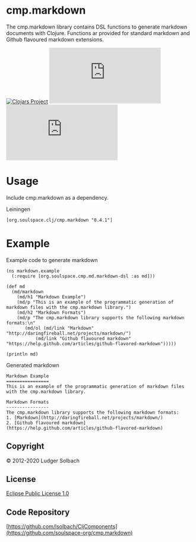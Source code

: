 # cmp.markdown

The cmp.markdown library contains DSL functions to generate markdown documents with Clojure.
Functions ar provided for standard markdown and Github flavoured markdown extensions.

[![Clojars Project](https://img.shields.io/clojars/v/org.soulspace.clj/cmp.markdown.svg)](https://clojars.org/org.soulspace.clj/cmp.markdown)
[![cljdoc badge](https://cljdoc.org/badge/org.soulspace.clj/cmp.markdown)](https://cljdoc.org/d/org.soulspace.clj/cmp.markdown)
![GitHub](https://img.shields.io/github/license/soulspace-org/cmp.markdown)

# Usage
Include cmp.markdown as a dependency.

Leiningen

```
[org.soulspace.clj/cmp.markdown "0.4.1"]
```

# Example
Example code to generate markdown

```
(ns markdown.example
  (:require [org.soulspace.cmp.md.markdown-dsl :as md]))

(def md
  (md/markdown
    (md/h1 "Markdown Example")
    (md/p "This is an example of the programmatic generation of markdown files with the cmp.markdown library.")
    (md/h2 "Markdown Formats")
    (md/p "The cmp.markdown library supports the following markdown formats:\n"
       (md/ol (md/link "Markdown" "http://daringfireball.net/projects/markdown/")
           (md/link "Github flavoured markdown" "https://help.github.com/articles/github-flavored-markdown")))))

(println md)
```

Generated markdown 

```
Markdown Example
================
This is an example of the programmatic generation of markdown files with the cmp.markdown library.

Markdown Formats
----------------
The cmp.markdown library supports the following markdown formats:
1. [Markdown](http://daringfireball.net/projects/markdown/)
2. [Github flavoured markdown](https://help.github.com/articles/github-flavored-markdown)
```

Copyright
---------
© 2012-2020 Ludger Solbach

License
-------
[Eclipse Public License 1.0](http://www.eclipse.org/legal/epl-v10.html)

Code Repository
---------------
[https://github.com/lsolbach/CljComponents](https://github.com/soulspace-org/cmp.markdown)

